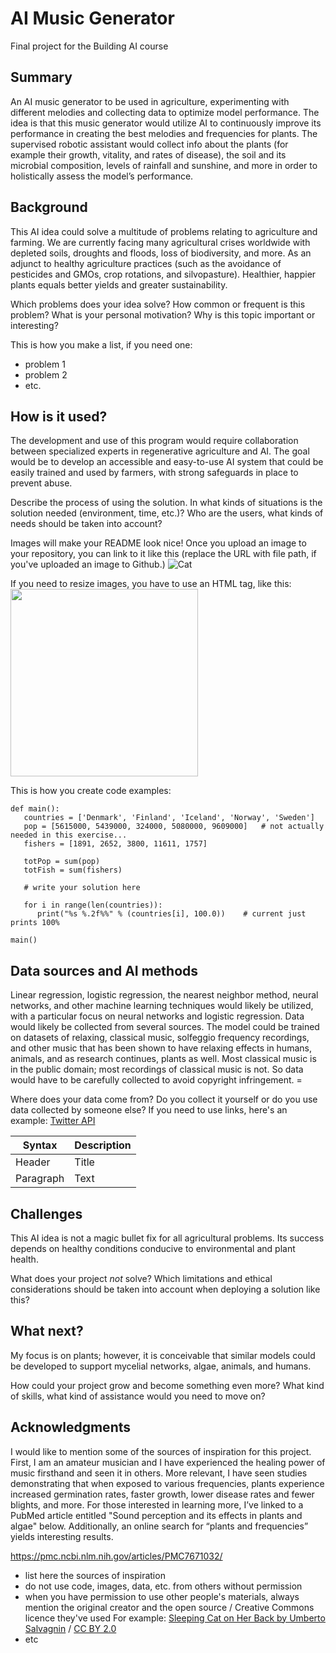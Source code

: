 # AI Music Generator

Final project for the Building AI course

## Summary

An AI music generator to be used in agriculture, experimenting with different melodies and collecting data to optimize model performance. The idea is that this music generator would utilize AI to continuously improve its performance in creating the best melodies and frequencies for plants. The supervised robotic assistant would collect info about the plants (for example their growth, vitality, and rates of disease), the soil and its microbial composition, levels of rainfall and sunshine, and more in order to holistically assess the model’s performance.

## Background

This AI idea could solve a multitude of problems relating to agriculture and farming. We are currently facing many agricultural crises worldwide with depleted soils, droughts and floods, loss of biodiversity, and more. As an adjunct to healthy agriculture practices (such as the avoidance of pesticides and GMOs, crop rotations, and silvopasture). Healthier, happier plants equals better yields and greater sustainability.

Which problems does your idea solve? How common or frequent is this problem? What is your personal motivation? Why is this topic important or interesting?

This is how you make a list, if you need one:
* problem 1
* problem 2
* etc.


## How is it used?

The development and use of this program would require collaboration between specialized experts in regenerative agriculture and AI. The goal would be to develop an accessible and easy-to-use AI system that could be easily trained and used by farmers, with strong safeguards in place to prevent abuse.

Describe the process of using the solution. In what kinds of situations is the solution needed (environment, time, etc.)? Who are the users, what kinds of needs should be taken into account?

Images will make your README look nice!
Once you upload an image to your repository, you can link to it like this (replace the URL with file path, if you've uploaded an image to Github.)
![Cat](https://upload.wikimedia.org/wikipedia/commons/5/5e/Sleeping_cat_on_her_back.jpg)

If you need to resize images, you have to use an HTML tag, like this:
<img src="https://upload.wikimedia.org/wikipedia/commons/5/5e/Sleeping_cat_on_her_back.jpg" width="300">

This is how you create code examples:
```
def main():
   countries = ['Denmark', 'Finland', 'Iceland', 'Norway', 'Sweden']
   pop = [5615000, 5439000, 324000, 5080000, 9609000]   # not actually needed in this exercise...
   fishers = [1891, 2652, 3800, 11611, 1757]

   totPop = sum(pop)
   totFish = sum(fishers)

   # write your solution here

   for i in range(len(countries)):
      print("%s %.2f%%" % (countries[i], 100.0))    # current just prints 100%

main()
```
## Data sources and AI methods

Linear regression, logistic regression, the nearest neighbor method, neural networks, and other machine learning techniques would likely be utilized, with a particular focus on neural networks and logistic regression. Data would likely be collected from several sources. The model could be trained on datasets of relaxing, classical music, solfeggio frequency recordings, and other music that has been shown to have relaxing effects in humans, animals, and as research continues, plants as well. Most classical music is in the public domain; most recordings of classical music is not. So data would have to be carefully collected to avoid copyright infringement. =

Where does your data come from? Do you collect it yourself or do you use data collected by someone else?
If you need to use links, here's an example:
[Twitter API](https://developer.twitter.com/en/docs)

| Syntax      | Description |
| ----------- | ----------- |
| Header      | Title       |
| Paragraph   | Text        |

## Challenges

This AI idea is not a magic bullet fix for all agricultural problems. Its success depends on healthy conditions conducive to environmental and plant health.

What does your project _not_ solve? Which limitations and ethical considerations should be taken into account when deploying a solution like this?

## What next?

My focus is on plants; however, it is conceivable that similar models could be developed to support mycelial networks, algae, animals, and humans.

How could your project grow and become something even more? What kind of skills, what kind of assistance would you need to move on? 

## Acknowledgments

I would like to mention some of the sources of inspiration for this project.  First, I am an amateur musician and I have experienced the healing power of music firsthand and seen it in others. More relevant, I have seen studies demonstrating that when exposed to various frequencies, plants experience increased germination rates, faster growth, lower disease rates and fewer blights, and more. For those interested in learning more, I’ve linked to a PubMed article entitled "Sound perception and its effects in plants and algae" below. Additionally, an online search for “plants and frequencies” yields interesting results.

https://pmc.ncbi.nlm.nih.gov/articles/PMC7671032/

* list here the sources of inspiration 
* do not use code, images, data, etc. from others without permission
* when you have permission to use other people's materials, always mention the original creator and the open source / Creative Commons licence they've used
  For example: [Sleeping Cat on Her Back by Umberto Salvagnin](https://commons.wikimedia.org/wiki/File:Sleeping_cat_on_her_back.jpg#filelinks) / [CC BY 2.0](https://creativecommons.org/licenses/by/2.0)
* etc
